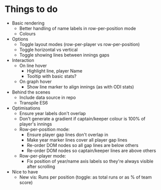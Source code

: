 Things to do
============

* Basic rendering
	* Better handling of name labels in row-per-position mode
	* Colours
* Options
	* Toggle layout modes (row-per-player vs row-per-position)
	* Toggle horizontal vs vertical
	* Toggle showing lines between innings gaps
* Interaction
	* On line hover
		* Highlight line, player Name
		* Tooltip with basic stats?
	* On graph hover
		* Show line marker to align innings (as with ODI stats)
* Behind the scenes
	* Include data source in repo
	* Transpile ES6
* Optimisations
	* Ensure year labels don't overlap
	* Don't generate a gradient if captain/keeper colour is 100% of player's innings
	* Row-per-position mode:
		* Ensure player gap lines don't overlap in
		* Make year marker lines cover all player gap lines
		* Re-order DOM nodes so all gap lines are below others
		* Re-order DOM nodes so captain/keeper lines are above others
	* Row-per-player mode:
		* Fix position of year/name axis labels so they're always visible after scrolling
* Nice to have
	* New vis: Runs per position (toggle: as total runs or as % of team score)

